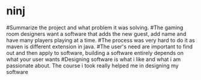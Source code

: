 # ninj

#Summarize the project and what problem it was solving.
#The gaming room designers want a software that adds the new guest, add name and have many players playing at a time.
#The process was very hard to do it as maven is different extension in java.
#The user's need are important to find out and then apply to software, building a software entirely depends on what your user wants
#Designing software is what i like and what i am passionate about. The course i took really helped me in designing my software
